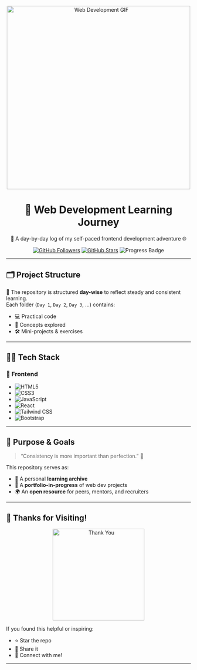 <p align="center">
  <img src="https://media.giphy.com/media/qgQUggAC3Pfv687qPC/giphy.gif" width="500" alt="Web Development GIF">
</p>

<h1 align="center">📘 Web Development Learning Journey</h1>
<p align="center">🚀 A day-by-day log of my self-paced frontend development adventure 🌐</p>

<p align="center">
  <a href="https://github.com/hashir0260"><img src="https://img.shields.io/github/followers/hashir0260?style=social" alt="GitHub Followers"></a>
  <a href="https://github.com/hashir0260/web-dev-journey"><img src="https://img.shields.io/github/stars/hashir0260/web-dev-journey?style=social" alt="GitHub Stars"></a>
  <img src="https://img.shields.io/badge/Progress-Updated-blue" alt="Progress Badge">
</p>

---

## 🗂️ Project Structure

📅 The repository is structured **day-wise** to reflect steady and consistent learning.  
Each folder (`Day 1`, `Day 2`, `Day 3`, ...) contains:

- 💻 Practical code
- 🧠 Concepts explored
- 🛠️ Mini-projects & exercises

---

## 🧑‍💻 Tech Stack

### 🎨 Frontend

- ![HTML5](https://img.shields.io/badge/HTML5-E34F26?logo=html5&logoColor=white)
- ![CSS3](https://img.shields.io/badge/CSS3-1572B6?logo=css3&logoColor=white)
- ![JavaScript](https://img.shields.io/badge/JavaScript-F7DF1E?logo=javascript&logoColor=black)
- ![React](https://img.shields.io/badge/React-20232A?logo=react&logoColor=61DAFB)
- ![Tailwind CSS](https://img.shields.io/badge/Tailwind_CSS-38B2AC?logo=tailwind-css&logoColor=white)
- ![Bootstrap](https://img.shields.io/badge/Bootstrap-563D7C?logo=bootstrap&logoColor=white)

---

## 🎯 Purpose & Goals

> “Consistency is more important than perfection.” 🌱

This repository serves as:

- 📘 A personal **learning archive**
- 🧰 A **portfolio-in-progress** of web dev projects
- 🌍 An **open resource** for peers, mentors, and recruiters

---

## 🙌 Thanks for Visiting!

<p align="center">
  <img src="https://media.giphy.com/media/26BRuo6sLetdllPAQ/giphy.gif" width="250" alt="Thank You">
</p>

If you found this helpful or inspiring:

- ⭐️ Star the repo  
- 🔁 Share it  
- 🤝 Connect with me!

---
